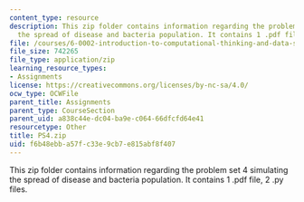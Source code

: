 ```yaml
---
content_type: resource
description: This zip folder contains information regarding the problem set 4 simulating
  the spread of disease and bacteria population. It contains 1 .pdf file, 2 .py files.
file: /courses/6-0002-introduction-to-computational-thinking-and-data-science-fall-2016/f6b48ebba57fc33e9cb7e815abf8f407_PS4.zip
file_size: 742265
file_type: application/zip
learning_resource_types:
- Assignments
license: https://creativecommons.org/licenses/by-nc-sa/4.0/
ocw_type: OCWFile
parent_title: Assignments
parent_type: CourseSection
parent_uid: a838c44e-dc04-ba9e-c064-66dfcfd64e41
resourcetype: Other
title: PS4.zip
uid: f6b48ebb-a57f-c33e-9cb7-e815abf8f407
---
```

This zip folder contains information regarding the problem set 4 simulating the spread of disease and bacteria population. It contains 1 .pdf file, 2 .py files.